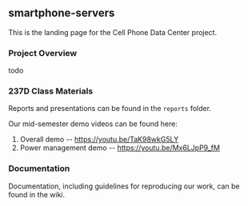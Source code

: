 ## smartphone-servers
This is the landing page for the Cell Phone Data Center project. 
### Project Overview
todo
### 237D Class Materials
Reports and presentations can be found in the `reports` folder.

Our mid-semester demo videos can be found here:
1. Overall demo -- https://youtu.be/TaK98wkG5LY
2. Power management demo -- https://youtu.be/Mx6LJpP9_fM

### Documentation
Documentation, including guidelines for reproducing our work, can be found in the wiki.
